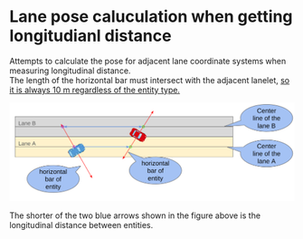 # Lane pose caluculation when getting longitudianl distance

Attempts to calculate the pose for adjacent lane coordinate systems when measuring longitudinal distance.  
The length of the horizontal bar must intersect with the adjacent lanelet, [so it is always 10 m regardless of the entity type.](https://github.com/tier4/scenario_simulator_v2/blob/5f19d39ef29243396f26225976975f0c27914c12/simulation/traffic_simulator/src/entity/entity_manager.cpp#L375C21-L442)

![Get longitudinal distance](../../image/longitudinal_distance.png "Getting longitudinal distance.")

The shorter of the two blue arrows shown in the figure above is the longitudinal distance between entities.
